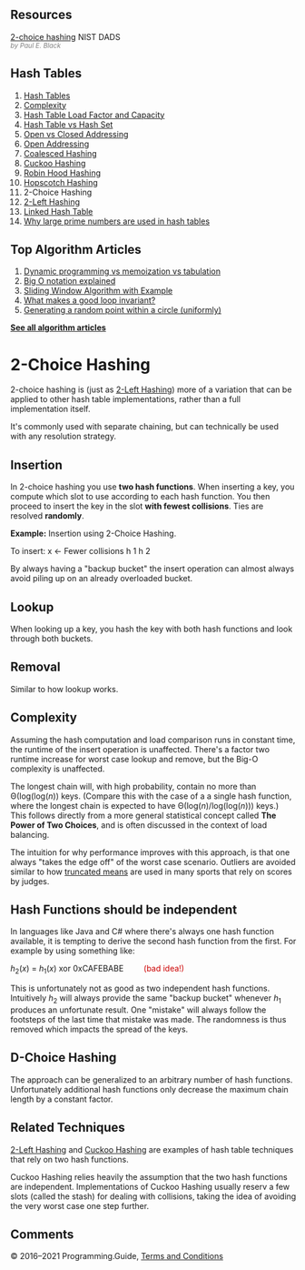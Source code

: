 



## Resources

[2-choice hashing](https://xlinux.nist.gov/dads/HTML/twoChoiceHashing.html) NIST DADS  
<span style="color: grey; font-style: italic; font-size: smaller">by Paul E. Black</span>

## Hash Tables

1.  [Hash Tables](hash-tables.html)
2.  [Complexity](hash-tables-complexity.html)
3.  [Hash Table Load Factor and Capacity](hash-table-load-factor-and-capacity.html)
4.  [Hash Table vs Hash Set](hash-table-vs-hash-set.html)
5.  [Open vs Closed Addressing](hash-tables-open-vs-closed-addressing.html)
6.  [Open Addressing](hash-tables-open-addressing.html)
7.  [Coalesced Hashing](coalesced-hashing.html)
8.  [Cuckoo Hashing](cuckoo-hashing.html)
9.  [Robin Hood Hashing](robin-hood-hashing.html)
10. [Hopscotch Hashing](hopscotch-hashing.html)
11. 2-Choice Hashing
12. [2-Left Hashing](2-left-hashing.html)
13. [Linked Hash Table](linked-hash-table.html)
14. [Why large prime numbers are used in hash tables](prime-numbers-in-hash-tables.html)



## Top Algorithm Articles

1.  [Dynamic programming vs memoization vs tabulation](dynamic-programming-vs-memoization-vs-tabulation.html)
2.  [Big O notation explained](big-o-notation-explained.html)
3.  [Sliding Window Algorithm with Example](sliding-window-example.html)
4.  [What makes a good loop invariant?](what-makes-a-good-loop-invariant.html)
5.  [Generating a random point within a circle (uniformly)](random-point-within-circle.html)

[**See all algorithm articles**](algorithms.html)

# 2-Choice Hashing

2-choice hashing is (just as [2-Left Hashing](2-left-hashing.html)) more of a variation that can be applied to other hash table implementations, rather than a full implementation itself.

It's commonly used with separate chaining, but can technically be used with any resolution strategy.

## Insertion

In 2-choice hashing you use **two hash functions**. When inserting a key, you compute which slot to use according to each hash function. You then proceed to insert the key in the slot **with fewest collisions**. Ties are resolved **randomly**.

**Example:** Insertion using 2-Choice Hashing.

To insert: x ← Fewer collisions h 1 h 2

By always having a "backup bucket" the insert operation can almost always avoid piling up on an already overloaded bucket.

## Lookup

When looking up a key, you hash the key with both hash functions and look through both buckets.

## Removal

Similar to how lookup works.

## Complexity

Assuming the hash computation and load comparison runs in constant time, the runtime of the insert operation is unaffected. There's a factor two runtime increase for worst case lookup and remove, but the Big-O complexity is unaffected.

The longest chain will, with high probability, contain no more than Θ(log(log(_n_)) keys. (Compare this with the case of a a single hash function, where the longest chain is expected to have Θ(log(_n_)/log(log(_n_))) keys.) This follows directly from a more general statistical concept called **The Power of Two Choices**, and is often discussed in the context of load balancing.

The intuition for why performance improves with this approach, is that one always "takes the edge off" of the worst case scenario. Outliers are avoided similar to how [truncated means](https://en.wikipedia.org/wiki/Truncated_mean) are used in many sports that rely on scores by judges.

## Hash Functions should be independent

In languages like Java and C\# where there's always one hash function available, it is tempting to derive the second hash function from the first. For example by using something like:

_h_<sub>2</sub>(_x_) = _h_<sub>1</sub>(_x_) xor 0xCAFEBABE         <span style="color: #c00">(bad idea!)</span>

This is unfortunately not as good as two independent hash functions. Intuitively _h_<sub>2</sub> will always provide the same "backup bucket" whenever _h_<sub>1</sub> produces an unfortunate result. One "mistake" will always follow the footsteps of the last time that mistake was made. The randomness is thus removed which impacts the spread of the keys.

## D-Choice Hashing

The approach can be generalized to an arbitrary number of hash functions. Unfortunately additional hash functions only decrease the maximum chain length by a constant factor.

## Related Techniques

[2-Left Hashing](2-left-hashing.html) and [Cuckoo Hashing](cuckoo-hashing.html) are examples of hash table techniques that rely on two hash functions.

Cuckoo Hashing relies heavily the assumption that the two hash functions are independent. Implementations of Cuckoo Hashing usually reserv a few slots (called the stash) for dealing with collisions, taking the idea of avoiding the very worst case one step further.

## Comments



© 2016–2021 Programming.Guide, [Terms and Conditions](terms-and-conditions.html)
